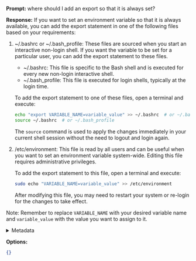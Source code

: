 **Prompt:**
where should I add an export so that it is always set?

**Response:**
If you want to set an environment variable so that it is always available, you can add the export statement in one of the following files based on your requirements:

1. ~/.bashrc or ~/.bash_profile: These files are sourced when you start an interactive non-login shell. If you want the variable to be set for a particular user, you can add the export statement to these files.

   - ~/.bashrc: This file is specific to the Bash shell and is executed for every new non-login interactive shell.
   - ~/.bash_profile: This file is executed for login shells, typically at the login time.

   To add the export statement to one of these files, open a terminal and execute:

   ```bash
   echo "export VARIABLE_NAME=variable_value" >> ~/.bashrc  # or ~/.bash_profile
   source ~/.bashrc  # or ~/.bash_profile
   ```

   The `source` command is used to apply the changes immediately in your current shell session without the need to logout and login again.

2. /etc/environment: This file is read by all users and can be useful when you want to set an environment variable system-wide. Editing this file requires administrative privileges.

   To add the export statement to this file, open a terminal and execute:

   ```bash
   sudo echo "VARIABLE_NAME=variable_value" >> /etc/environment
   ```

   After modifying this file, you may need to restart your system or re-login for the changes to take effect.

Note: Remember to replace `VARIABLE_NAME` with your desired variable name and `variable_value` with the value you want to assign to it.

<details><summary>Metadata</summary>

- Duration: 13046 ms
- Datetime: 2023-08-25T11:13:20.313392
- Model: gpt-3.5-turbo-0613

</details>

**Options:**
```json
{}
```

